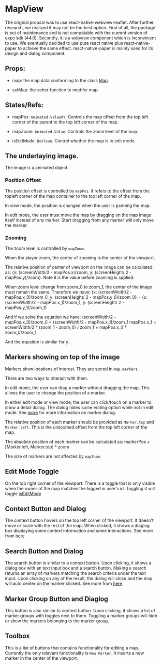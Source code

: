 # MapView
The original propsal was to use react-native-webview-leaflet. After further research, we realized it may not be the best option. First of all, the package is out of maintenance and is not compatable with the current version of expo sdk (44.0). Secondly, it is a webview component which is inconvinient to use. We eventually decided to use pure react native plus react-native-paper to achieve the same effect. react-native-paper is mainly used for its design and dialog component. 

## Props:

* map: the map data conforming to the class [Map](../../classes/README.md/#map).

* setMap: the setter function to modifer map

## States/Refs:

* mapPos: ```Animated.ValueXY```. Controls the map offset from the top left corner of the parent to the top left corner of the map.

* mapZoom: ```Animated.Value```. Controls the zoom level of the map.

* isEditMode: ```Boolean```. Control whether the map is in edit mode.

## The underlaying image.
The image is a animated object. 

### Position Offset
The position offset is controlled by ```mapPos```. It refers to the offset from the topleft corner of the map container to the top left corner of the map.

In view mode, the position is changed when the user is panning the map. 

In edit mode, the user must move the map by dragging on the map image itself instead of any marker. Start dragging from any marker will only move the marker. 

### Zooming
The zoom level is controlled by ```mapZoom```. 

When the player zoom, the center of zooming is the center of the viewport. 

The relative position of center of viewport on the image can be calculated as: {x: (screenWidth/2 - mapPos.x)/zoom, y: (screenHeight/ 2 - mapPos.y)/zoom}. Note it is the value before zooming is applied.

When zoom level change from zoom_0 to zoom_1, the center of the image must remain the same. Therefore we have:
{x: (screenWidth/2 - mapPos.x_0)/zoom_0, y: (screenHeight/ 2 - mapPos.y_0)/zoom_0} = {x: (screenWidth/2 - mapPos.x_1)/zoom_1, y: (screenHeight/ 2 - mapPos.y_1)/zoom_1}

And if we solve the equation we have:
(screenWidth/2 - mapPos.x_0)/zoom_0 = (screenWidth/2 - mapPos.x_1)/zoom_1
mapPos.x_1 = screenWidth/2 * (zoom_1 - zoom_0) / zoom_1 + mapPos.x_0 * zoom_0/zoom_1

And the equation is similar for y.

## Markers showing on top of the image
Markers show locations of interest. They are stored in ```map.markers```.

There are two ways to interact with them. 

In edit mode, the user can drag a marker without dragging the map. This allows the user to change the position of a marker.

In either edit mode or view mode, the user can click/touch on a marker to show a detail dialog. The dialog hides some editing option while not in edit mode. See [more](../marker-detail/README.md) for more information on marker dialog.

The relative position of each marker should be provided as ```Marker.top``` and ```Marker.left```. This is the unzoomed offset from the top left corner of the map. 

The absolute position of each marker can be calculated as:
markerPos + [Marker.left, Marker.top] * zoom

The size of markers are not affected by ```mapZoom```.

## Edit Mode Toggle
On the top right corner of the viewport. There is a toggle that is only visible when the owner of the map matches the logged in user's id. Toggling it will toggle [isEditMode](#statesrefs)

## Context Button and Dialog
The context button hovers on the top left corner of the viewport. It doesn't move or scale with the rest of the map. When clicked, it shows a diaglog box displaying some context information and some interactions. See more from [here](../map-context/README.md)

## Search Button and Dialog
The search button is similar to a context button. Upon clicking, it shows a dialog box with an text input box and a search button. Making a search returns an array of markers matching the search criteria under the text input. Upon clicking on any of the result, the dialog will close and the map will auto center on the marker clicked. See more from [here](../map-search/README.md)

## Marker Group Button and Diaglog
This button is also similar to context button. Upon clicking, it shows a list of marker groups with toggles next to them. Toggling a marker groups will hide or show the markers belonging to the marker group. 

## Toolbox
This is a list of buttons that contains functionality for editing a map. Currently the only relavant functionality is ```New Marker```. It inserts a new marker in the center of the viewport.
